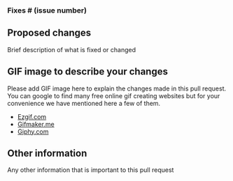 ### Fixes # (issue number)

## Proposed changes

Brief description of what is fixed or changed 

## GIF image to describe your changes
Please add GIF image here to explain the changes made in this pull request. 
You can google to find many free online gif creating websites but for your convenience we have mentioned here a few of them.
* [Ezgif.com](https://ezgif.com/maker)
* [Gifmaker.me](https://gifmaker.me/)
* [Giphy.com](https://giphy.com/create/gifmaker)


## Other information

 Any other information that is important to this pull request

 
